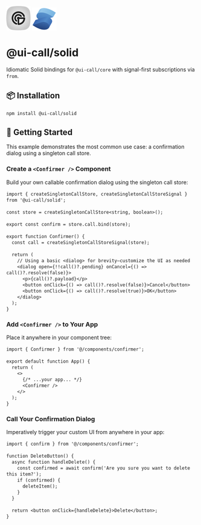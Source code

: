 ![@ui-call's Logo](https://raw.githubusercontent.com/junwen-k/ui-call/refs/heads/main/docs/%40ui-call.svg) ![Solid's Logo](https://raw.githubusercontent.com/junwen-k/ui-call/refs/heads/main/packages/solid/docs/solid.svg)

# @ui-call/solid

Idiomatic Solid bindings for `@ui-call/core` with signal-first subscriptions via `from`.

## 📦 Installation

```bash
npm install @ui-call/solid
```

## 🚀 Getting Started

This example demonstrates the most common use case: a confirmation dialog using a singleton call store.

### Create a `<Confirmer />` Component

Build your own callable confirmation dialog using the singleton call store:

```tsx
import { createSingletonCallStore, createSingletonCallStoreSignal } from '@ui-call/solid';

const store = createSingletonCallStore<string, boolean>();

export const confirm = store.call.bind(store);

export function Confirmer() {
  const call = createSingletonCallStoreSignal(store);

  return (
    // Using a basic <dialog> for brevity—customize the UI as needed
    <dialog open={!!call()?.pending} onCancel={() => call()?.resolve(false)}>
      <p>{call()?.payload}</p>
      <button onClick={() => call()?.resolve(false)}>Cancel</button>
      <button onClick={() => call()?.resolve(true)}>OK</button>
    </dialog>
  );
}
```

### Add `<Confirmer />` to Your App

Place it anywhere in your component tree:

```tsx
import { Confirmer } from '@/components/confirmer';

export default function App() {
  return (
    <>
      {/* ...your app... */}
      <Confirmer />
    </>
  );
}
```

### Call Your Confirmation Dialog

Imperatively trigger your custom UI from anywhere in your app:

```tsx
import { confirm } from '@/components/confirmer';

function DeleteButton() {
  async function handleDelete() {
    const confirmed = await confirm('Are you sure you want to delete this item?');
    if (confirmed) {
      deleteItem();
    }
  }

  return <button onClick={handleDelete}>Delete</button>;
}
```

